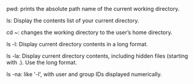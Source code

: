 pwd: prints the absolute path name of the current working directory.

ls: Display the contents list of your current directory.

cd ~: changes the working directory to the user’s home directory.

ls -l: Display current directory contents in a long format.

ls -la: Display current directory contents, including hidden files (starting with .). Use the long format.

ls -na: like '-l', with user and group IDs displayed numerically.
